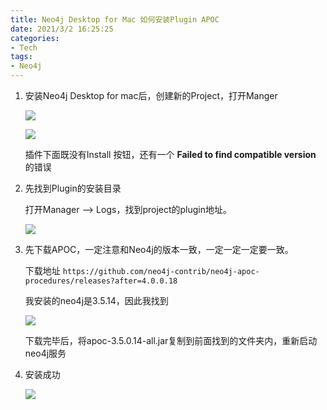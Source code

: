```yaml
---
title: Neo4j Desktop for Mac 如何安装Plugin APOC
date: 2021/3/2 16:25:25
categories:
- Tech
tags:
- Neo4j
---
```


1. 安装Neo4j Desktop for mac后，创建新的Project，打开Manger

   ![](https://ftp.bmp.ovh/imgs/2021/03/feb5e8c3c3676c3c.png)

   ![](https://ftp.bmp.ovh/imgs/2021/03/35d343c1f5b2fa9f.png)

   

   插件下面既没有Install 按钮，还有一个 **Failed to find compatible version** 的错误

   

2. 先找到Plugin的安装目录

   打开Manager —> Logs，找到project的plugin地址。

   ![](https://ftp.bmp.ovh/imgs/2021/03/3c5457a2f36e9f87.png)

   

3. 先下载APOC，一定注意和Neo4j的版本一致，一定一定一定要一致。

   下载地址 `https://github.com/neo4j-contrib/neo4j-apoc-procedures/releases?after=4.0.0.18`

   我安装的neo4j是3.5.14，因此我找到

   ![](https://ftp.bmp.ovh/imgs/2021/03/81374d11e0467753.png)

   下载完毕后，将apoc-3.5.0.14-all.jar复制到前面找到的文件夹内，重新启动neo4j服务

4. 安装成功

   ![](https://ftp.bmp.ovh/imgs/2021/03/f17015b9aee09af9.png)

   
